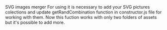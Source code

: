 SVG images merger
For using it is necessary to add your SVG pictures colections and update getRandCombination function in constructor.js file for working with them. Now this fuction works with only two folders of assets but it's possible to add more.
